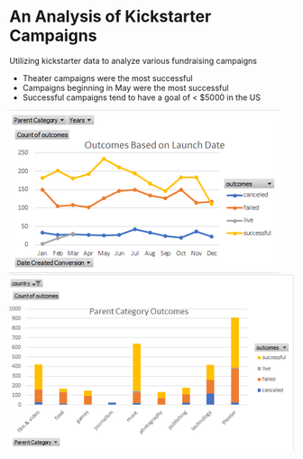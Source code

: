 # An Analysis of Kickstarter Campaigns
Utilizing kickstarter data to analyze various fundraising campaigns 
- Theater campaigns were the most successful 
- Campaigns beginning in May were the most successful
- Successful campaigns tend to have a goal of < $5000 in the US

 ![outcomes based on launch date](https://github.com/lindseyasterman/kickstarter-analysis/blob/main/Outcomes%20Based%20on%20Launch%20Date.png)
 ![parent category outcomes](https://github.com/lindseyasterman/kickstarter-analysis/blob/main/Parent%20Category%20Outcomes.png)
 
